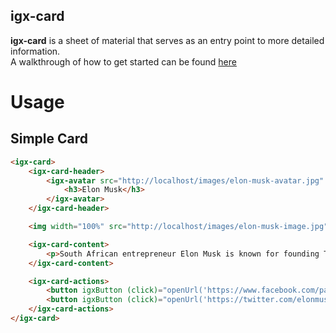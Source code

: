 igx-card
--------

**igx-card** is a sheet of material that serves as an entry point to more detailed information.  
A walkthrough of how to get started can be found [here](https://www.infragistics.com/products/ignite-ui-angular/angular/components/card.html)

# Usage

## Simple Card

```html
<igx-card>
    <igx-card-header>
        <igx-avatar src="http://localhost/images/elon-musk-avatar.jpg" roundShape="true">
            <h3>Elon Musk</h3>
        </igx-avatar>
    </igx-card-header>

    <img width="100%" src="http://localhost/images/elon-musk-image.jpg">

    <igx-card-content>
        <p>South African entrepreneur Elon Musk is known for founding Tesla Motors and SpaceX, which launched a landmark commercial spacecraft in 2012.</p>
    </igx-card-content>

    <igx-card-actions>
        <button igxButton (click)="openUrl('https://www.facebook.com/pages/Elon-Musk/108250442531979')">Like</button>
        <button igxButton (click)="openUrl('https://twitter.com/elonmusk')">Share</button>
    </igx-card-actions>
</igx-card>
```
